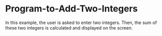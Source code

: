 # Program-to-Add-Two-Integers
In this example, the user is asked to enter two integers. Then, the sum of these two integers is calculated and displayed on the screen.
